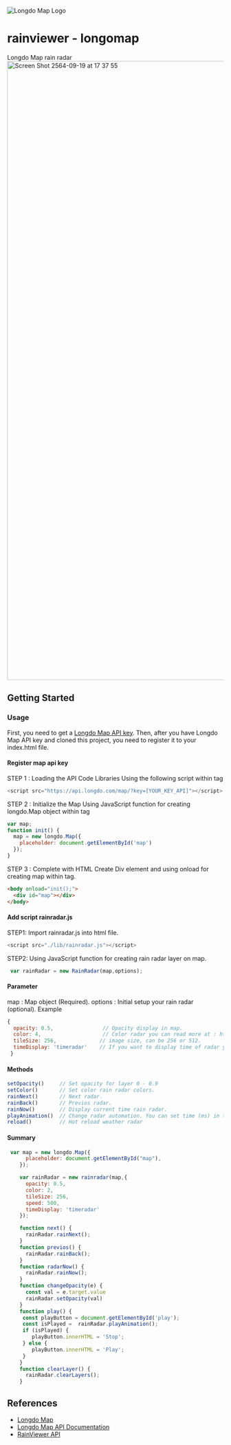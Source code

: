 ![Longdo Map Logo](https://map.longdo.com/themes/longdo/logo.png)

# rainviewer - longomap
Longdo Map rain radar 
<img width="1440" alt="Screen Shot 2564-09-19 at 17 37 55" src="https://user-images.githubusercontent.com/20718635/133924425-1861cb95-9539-4262-ad4a-eb6a75052352.png">

## Getting Started
### Usage
First, you need to get a [Longdo Map API key](https://map.longdo.com/docs/javascript/getapi). 
Then, after you have Longdo Map API key and cloned this project, you need to register it to your index.html file.

#### Register map api key
STEP 1 : Loading the API Code Libraries
Using the following script within tag
```js
<script src="https://api.longdo.com/map/?key=[YOUR_KEY_API]"></script>
```
STEP 2 : Initialize the Map
Using JavaScript function for creating longdo.Map object within tag
```js
var map;
function init() {
  map = new longdo.Map({
    placeholder: document.getElementById('map')
  });
}
```
STEP 3 : Complete with HTML
Create Div element and using onload for creating map within tag.
```html
<body onload="init();">
  <div id="map"></div>
</body>
```

#### Add script rainradar.js
STEP1: Import rainradar.js into html file.
```js
<script src="./lib/rainradar.js"></script>
```
STEP2: Using JavaScript function for creating rain radar layer on map.
```js
 var rainRadar = new RainRadar(map,options);
```
#### Parameter
map : Map object (Required).
options : Initial setup your rain radar (optional).
Example
```js
{
  opacity: 0.5,                // Opacity display in map.
  color: 4,                    // Color radar you can read more at : https://www.rainviewer.com/api/color-schemes.html
  tileSize: 256,              // image size, can be 256 or 512.
  timeDisplay: 'timeradar'    // If you want to display time of radar you can set id element.
 }
```
#### Methods
```js
setOpacity()     // Set opacity for layer 0 - 0.9
setColor()       // Set color rain radar colors.
rainNext()       // Next radar.
rainBack()       // Previos radar.
rainNow()        // Display current time rain radar.
playAnimation()  // Change radar automation. You can set time (ms) in this funtion
reload()         // Hot reload weather radar
```
#### Summary
```js
 var map = new longdo.Map({
      placeholder: document.getElementById("map"),
    });

    var rainRadar = new rainradar(map,{
      opacity: 0.5,
      color: 2,
      tileSize: 256,
      speed: 500,
      timeDisplay: 'timeradar'
    });

    function next() {
      rainRadar.rainNext();
    }
    function previos() {
      rainRadar.rainBack();
    }
    function radarNow() {
      rainRadar.rainNow();
    }
    function changeOpacity(e) {
      const val = e.target.value
      rainRadar.setOpacity(val)
    }
    function play() {
     const playButton = document.getElementById('play');
     const isPlayed =  rainRadar.playAnimation();
     if (isPlayed) {
        playButton.innerHTML = 'Stop';
     } else {
        playButton.innerHTML = 'Play';
     }
    }
    function clearLayer() {
      rainRadar.clearLayers();
    }
```

## References
* [Longdo Map](https://map.longdo.com/products)
* [Longdo Map API Documentation](https://map.longdo.com/docs/)
* [RainViewer API](https://www.rainviewer.com/th/api.html)
